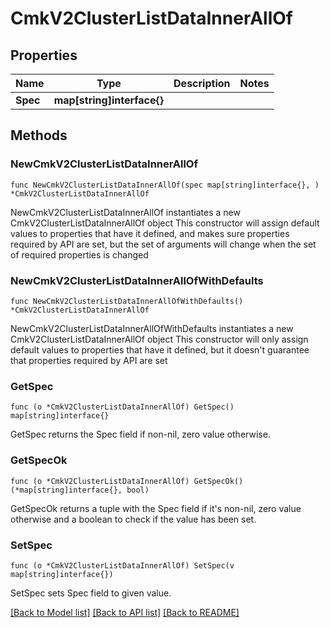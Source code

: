 # CmkV2ClusterListDataInnerAllOf

## Properties

Name | Type | Description | Notes
------------ | ------------- | ------------- | -------------
**Spec** | **map[string]interface{}** |  | 

## Methods

### NewCmkV2ClusterListDataInnerAllOf

`func NewCmkV2ClusterListDataInnerAllOf(spec map[string]interface{}, ) *CmkV2ClusterListDataInnerAllOf`

NewCmkV2ClusterListDataInnerAllOf instantiates a new CmkV2ClusterListDataInnerAllOf object
This constructor will assign default values to properties that have it defined,
and makes sure properties required by API are set, but the set of arguments
will change when the set of required properties is changed

### NewCmkV2ClusterListDataInnerAllOfWithDefaults

`func NewCmkV2ClusterListDataInnerAllOfWithDefaults() *CmkV2ClusterListDataInnerAllOf`

NewCmkV2ClusterListDataInnerAllOfWithDefaults instantiates a new CmkV2ClusterListDataInnerAllOf object
This constructor will only assign default values to properties that have it defined,
but it doesn't guarantee that properties required by API are set

### GetSpec

`func (o *CmkV2ClusterListDataInnerAllOf) GetSpec() map[string]interface{}`

GetSpec returns the Spec field if non-nil, zero value otherwise.

### GetSpecOk

`func (o *CmkV2ClusterListDataInnerAllOf) GetSpecOk() (*map[string]interface{}, bool)`

GetSpecOk returns a tuple with the Spec field if it's non-nil, zero value otherwise
and a boolean to check if the value has been set.

### SetSpec

`func (o *CmkV2ClusterListDataInnerAllOf) SetSpec(v map[string]interface{})`

SetSpec sets Spec field to given value.



[[Back to Model list]](../README.md#documentation-for-models) [[Back to API list]](../README.md#documentation-for-api-endpoints) [[Back to README]](../README.md)


